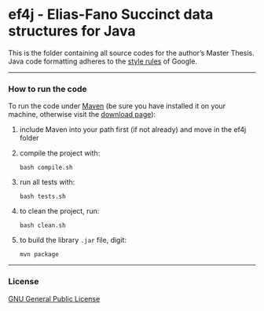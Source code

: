 # ef4j - Elias-Fano Succinct data structures for Java

This is the folder containing all source codes for the author’s Master Thesis.
Java code formatting adheres to the [style rules](https://google-styleguide.googlecode.com/svn/trunk/javaguide.html) of Google.
- - - -

### How to run the code ###

To run the code under [Maven](http://maven.apache.org) (be sure you have installed it on your machine, otherwise
visit the [download page](http://maven.apache.org/download.cgi)):

1. include Maven into your path first (if not already) and move in the ef4j folder

2. compile the project with:

    `bash compile.sh`

3. run all tests with:

    `bash tests.sh`

4. to clean the project, run:

    `bash clean.sh`

5. to build the library `.jar` file, digit:
	
	`mvn package`
	
- - - -

### License ###

[GNU General Public License](http://www.gnu.org/copyleft/gpl.html)